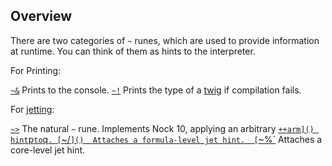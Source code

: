 Overview
--------

There are two categories of `~` runes, which are used to provide
information at runtime. You can think of them as hints to the
interpreter.

For Printing:

[`~&`]() Prints to the console. [`~!`]() Prints the type of a [twig]()
if compilation fails.

For [jetting]():

[`~>`]() The natural `~` rune. Implements Nock 10, applying an arbitrary
[`++arm]() hint`p`to`q`. [`~/`]()  Attaches a formula-level jet hint.  [`~%\`]()
Attaches a core-level jet hint.
